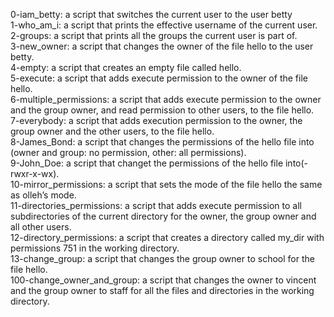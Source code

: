 0-iam_betty: a script that switches the current user to the user betty  
1-who_am_i: a script that prints the effective username of the current user.  
2-groups: a script that prints all the groups the current user is part of.  
3-new_owner: a script that changes the owner of the file hello to the user betty.  
4-empty: a script that creates an empty file called hello.  
5-execute: a script that adds execute permission to the owner of the file hello.  
6-multiple_permissions: a script that adds execute permission to the owner and the group owner, and read permission to other users, to the file hello.  
7-everybody: a script that adds execution permission to the owner, the group owner and the other users, to the file hello.  
8-James_Bond: a script that changes the permissions of the hello file into (owner and group: no permission, other: all permissions).  
9-John_Doe: a script that changet the permissions of the hello file into(-rwxr-x-wx).  
10-mirror_permissions: a script that sets the mode of the file hello the same as olleh’s mode.  
11-directories_permissions: a script that adds execute permission to all subdirectories of the current directory for the owner, the group owner and all other users.  
12-directory_permissions: a script that creates a directory called my_dir with permissions 751 in the working directory.  
13-change_group: a script that changes the group owner to school for the file hello.  
100-change_owner_and_group:  a script that changes the owner to vincent and the group owner to staff for all the files and directories in the working directory.
